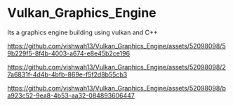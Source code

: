 # Vulkan_Graphics_Engine
Its a graphics engine building using vulkan and C++



https://github.com/vishwah13/Vulkan_Graphics_Engine/assets/52098098/59b229f5-8f4b-4003-a674-e8e45b2ce196




https://github.com/vishwah13/Vulkan_Graphics_Engine/assets/52098098/27a6831f-4d4b-4bfb-869e-f5f2d8b55cb3




https://github.com/vishwah13/Vulkan_Graphics_Engine/assets/52098098/ba923c52-9ea8-4b53-aa32-084893606447

